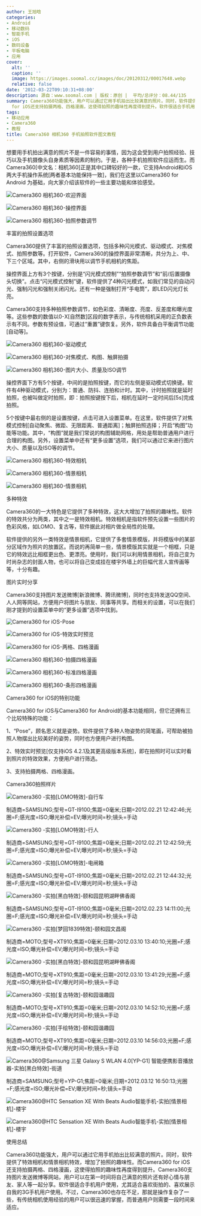 ```yaml
---
author: 王旭晗
categories:
- Android
- 移动数码
- 智能手机
- iOS
- 数码设备
- 平板电脑
- 应用
cover:
  alt: ''
  caption: ''
  image: https://images.soomal.cc/images/doc/20120312/00017648.webp
  relative: false
date: '2012-03-22T09:10:31+08:00'
description: 源自：www.soomal.com | 版权：原创 |  平均/总评分：08.44/135
summary: Camera360功能强大，用户可以通过它用手机拍出比较满意的照片。同时，软件提供了特效相机和情景相机特效，增加了拍照的趣味性。而Camera 360
  for iOS还支持拍摄两格、四格漫画，这使得拍照的趣味性再度得到提升。软件很适合手机用户使用，尤其适合喜欢街拍的、喜欢展示自我的3G手机用户使用……
tags:
- 移动应用
- Camera360
- 教程
title: Camera360 相机360 手机拍照软件图文教程
---
```


想要用手机拍出满意的照片不是一件容易的事情，因为这会受到用户拍照经验、技巧以及手机摄像头自身素质等因素的制约。于是，各种手机拍照软件应运而生。而Camera360[中文名：相机360]正是其中口碑较好的一款，它支持Android和iOS两大手机操作系统[两者基本功能保持一致]，我们在这里以Camera360 for Android 为基础，向大家介绍该软件的一些主要功能和体验感受。



![Camera360 相机360-欢迎界面](https://images.soomal.cc/images/doc/20120320/00017917.webp)



![Camera360 相机360-操控界面](https://images.soomal.cc/images/doc/20120320/00017918.webp)



![Camera360 相机360-拍照参数调节](https://images.soomal.cc/images/doc/20120320/00017919.webp)



丰富的拍照设置选项



Camera360提供了丰富的拍照设置选项，包括多种闪光模式、驱动模式、对焦模式、拍照参数等。打开软件，Camera360的操控界面非常清晰，共分为上、中、下三个区域。其中，右侧的滑块用以调节手机相机的焦距。



操控界面上方有3个按键，分别是“闪光模式控制”“拍照参数调节”和“前/后置摄像头切换”。点击“闪光模式控制”键，软件提供了4种闪光模式，如我们常见的自动闪光、强制闪光和强制关闭闪光。还有一种是强制打开“手电筒”，即LED闪光灯长亮。



Camera360支持多种拍照参数调节，如色彩度、清晰度、亮度、反差度和曝光度等。这些参数的数值以0-X[自然数]区段的数字表示，与传统相机采用的正负数表示有不同。参数有预设值，可通过“重置”键恢复。另外，软件具备白平衡调节功能[自动等]。



![Camera360 相机360-驱动模式](https://images.soomal.cc/images/doc/20120320/00017920.webp)



![Camera360 相机360-对焦模式、构图、触屏拍摄](https://images.soomal.cc/images/doc/20120320/00017921.webp)



![Camera360 相机360-图片大小、质量及ISO调节](https://images.soomal.cc/images/doc/20120320/00017922.webp)



操控界面下方有5个按键，中间的是拍照按键，而它的左侧是驱动模式切换键。软件有4种驱动模式，分别为：普通、防抖、连拍和计时。其中，计时拍照就是延时拍照，也被叫做定时拍照，即：拍照按键按下后，相机在延时一定时间后[5s]完成拍照。



5个按键中最右侧的是设置按键，点击可进入设置菜单。在这里，软件提供了对焦模式控制[自动聚焦、微距、无限距离、普通距离]；触屏拍照选择；开启“构图”功能等功能。其中，“构图”就是我们常说的构图辅助网格，用处是帮助普通用户进行合理的构图。另外，设置菜单中还有“更多设置”选项，我们可以通过它来进行图片大小、质量以及ISO等的调节。



![Camera360 相机360-特效相机](https://images.soomal.cc/images/doc/20120320/00017923.webp)



![Camera360 相机360-情景相机](https://images.soomal.cc/images/doc/20120320/00017924.webp)



![Camera360 相机360-情景相机](https://images.soomal.cc/images/doc/20120320/00017925.webp)



多种特效



Camera360的一大特色是它提供了多种特效，这大大增加了拍照的趣味性。软件的特效共分为两类，其中之一是特效相机。特效相机是指软件预先设置一些图片的色彩风格，如LOMO、复古等，软件据此对相片做全局性的处理。



软件提供的另外一类特效是情景相机，它提供了多套情景模版，并将模版中的某部分区域作为照片的放置区。而说的再简单一些，情景模版其实就是一个相框，只是它的特效远比相框更出色、更漂亮。使用时，我们可以利用情景相机，将自己变为时尚杂志的封面人物，也可以将自己变成挂在楼宇外墙上的巨幅代言人宣传画等等，十分有趣。



图片实时分享



Camera360支持图片发送微博[新浪微博、腾讯微博]，同时也支持发送QQ空间、人人网等网站，方便用户将图片与朋友、同事等共享。而相关的设置，可以在我们刚才提到的设置菜单中的“更多设置”选项中找到。



![Camera360 for iOS-Pose](https://images.soomal.cc/images/doc/20120320/00017926.webp)



![Camera360 for iOS-特效实时预览](https://images.soomal.cc/images/doc/20120320/00017928.webp)



![Camera360 for iOS-两格、四格漫画](https://images.soomal.cc/images/doc/20120320/00017927.webp)



![Camera360 相机360-拍摄四格漫画](https://images.soomal.cc/images/doc/20120321/00017979.webp)



![Camera360 相机360-标准四格漫画](https://images.soomal.cc/images/doc/20120321/00017980.webp)



![Camera360 相机360-条形四格漫画](https://images.soomal.cc/images/doc/20120321/00017981.webp)



Camera360 for iOS的特别功能



Camera360 for iOS与Camera360 for Android的基本功能相同，但它还拥有三个比较特殊的功能：



1、“Pose”，顾名思义就是姿势。软件提供了多种人物姿势的简笔画，可帮助被拍照人物摆出比较美好的姿势，同时也方便用户进行构图。


2、特效实时预览[仅支持iOS 4.2.1及其更高级版本系统]，即在拍照时可以实时看到照片的特效效果，方便用户进行筛选。


3、支持拍摄两格、四格漫画。



Camera360拍照样片



![Camera360 -实拍[LOMO特效]-自行车](https://images.soomal.cc/images/doc/20120312/00017643.webp)

制造商=SAMSUNG;型号=GT-I9100;焦距=0毫米;日期=2012.02.21 12:42:46;光圈=F;感光度=ISO;曝光补偿=EV;曝光时间=秒;镜头=手动



![Camera360 -实拍[LOMO特效]-行人](https://images.soomal.cc/images/doc/20120312/00017644.webp)

制造商=SAMSUNG;型号=GT-I9100;焦距=0毫米;日期=2012.02.21 12:42:59;光圈=F;感光度=ISO;曝光补偿=EV;曝光时间=秒;镜头=手动



![Camera360 -实拍[LOMO特效]-电闸箱](https://images.soomal.cc/images/doc/20120312/00017645.webp)

制造商=SAMSUNG;型号=GT-I9100;焦距=0毫米;日期=2012.02.21 12:44:32;光圈=F;感光度=ISO;曝光补偿=EV;曝光时间=秒;镜头=手动



![Camera360 -实拍[黑白特效]-颐和园昆明湖畔佛香阁](https://images.soomal.cc/images/doc/20120312/00017646.webp)

制造商=SAMSUNG;型号=GT-I9100;焦距=0毫米;日期=2012.02.23 14:11:00;光圈=F;感光度=ISO;曝光补偿=EV;曝光时间=秒;镜头=手动



![Camera360 -实拍[梦回1839特效]-颐和园文昌阁](https://images.soomal.cc/images/doc/20120312/00017647.webp)

制造商=MOTO;型号=XT910;焦距=0毫米;日期=2012.03.10 13:40:10;光圈=F;感光度=ISO;曝光补偿=EV;曝光时间=秒;镜头=手动



![Camera360 -实拍[黑白特效]-颐和园昆明湖畔佛香阁](https://images.soomal.cc/images/doc/20120312/00017648.webp)

制造商=MOTO;型号=XT910;焦距=0毫米;日期=2012.03.10 13:41:29;光圈=F;感光度=ISO;曝光补偿=EV;曝光时间=秒;镜头=手动



![Camera360 -实拍[复古特效]-颐和园谐趣园](https://images.soomal.cc/images/doc/20120312/00017649.webp)

制造商=MOTO;型号=XT910;焦距=0毫米;日期=2012.03.10 14:52:10;光圈=F;感光度=ISO;曝光补偿=EV;曝光时间=秒;镜头=手动



![Camera360 -实拍[手绘特效]-颐和园谐趣园](https://images.soomal.cc/images/doc/20120312/00017650.webp)

制造商=MOTO;型号=XT910;焦距=0毫米;日期=2012.03.10 14:56:03;光圈=F;感光度=ISO;曝光补偿=EV;曝光时间=秒;镜头=手动



![Camera360@Samsung 三星 Galaxy S WLAN 4.0[YP-G1] 智能便携影音播放器-实拍[黑白特效]-街道](https://images.soomal.cc/images/doc/20120312/00017651.webp)

制造商=SAMSUNG;型号=YP-G1;焦距=0毫米;日期=2012.03.12 16:50:13;光圈=F;感光度=ISO;曝光补偿=EV;曝光时间=秒;镜头=手动



![Camera360@HTC Sensation XE With Beats Audio智能手机-实拍[情景相机]-楼宇](https://images.soomal.cc/images/doc/20120320/00017929.webp)



![Camera360@HTC Sensation XE With Beats Audio智能手机-实拍[情景相机]-楼宇](https://images.soomal.cc/images/doc/20120320/00017930.webp)



使用总结



Camera360功能强大，用户可以通过它用手机拍出比较满意的照片。同时，软件提供了特效相机和情景相机特效，增加了拍照的趣味性。而Camera360 for iOS还支持拍摄两格、四格漫画，这使得拍照的趣味性再度得到提升。Camera360支持图片发送微博等网站，用户可以在第一时间将自己满意的照片还有好心情与朋友、家人等一起分享。软件很适合手机用户使用，尤其适合喜欢街拍的、喜欢展示自我的3G手机用户使用。不过，Camera360也存在不足，那就是操作复杂了一些，有传统相机使用经验的用户可以很迅速的掌握，而普通用户则需要一段时间来适应。